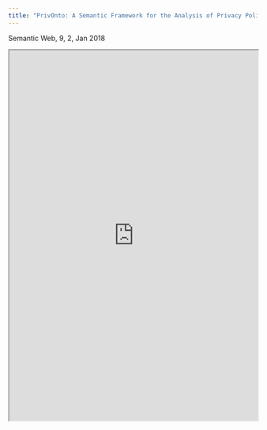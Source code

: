 ```yaml
---
title: "PrivOnto: A Semantic Framework for the Analysis of Privacy Policies"
---
```


Semantic Web, 9, 2, Jan 2018

<iframe height="750" width="100%" src="https://ewelton.github.io/ktest/wiki.html#PrivOnto:%20A%20Semantic%20Framework%20for%20the%20Analysis%20of%20Privacy%20Policies"></iframe>
